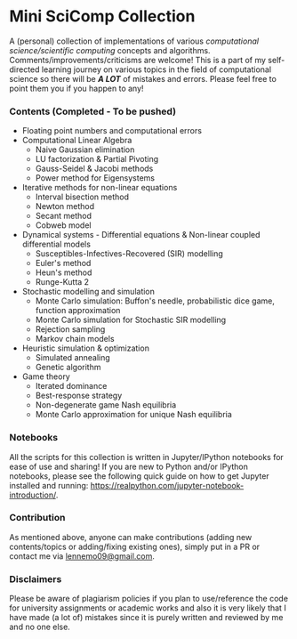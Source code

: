 # Mini SciComp Collection
A (personal) collection of implementations of various _computational science/scientific computing_ concepts and algorithms. Comments/improvements/criticisms are welcome!
This is a part of my self-directed learning journey on various topics in the field of computational science so there will be _**A LOT**_ of mistakes and errors. Please feel free to point them you if you happen to any! 

### Contents (Completed - To be pushed)
* Floating point numbers and computational errors
* Computational Linear Algebra
  * Naive Gaussian elimination
  * LU factorization & Partial Pivoting
  * Gauss-Seidel & Jacobi methods
  * Power method for Eigensystems
* Iterative methods for non-linear equations
  * Interval bisection method
  * Newton method
  * Secant method
  * Cobweb model
* Dynamical systems - Differential equations & Non-linear coupled differential models
  * Susceptibles-Infectives-Recovered (SIR) modelling
  * Euler's method
  * Heun's method
  * Runge-Kutta 2
* Stochastic modelling and simulation
  * Monte Carlo simulation: Buffon's needle, probabilistic dice game, function approximation
  * Monte Carlo simulation for Stochastic SIR modelling
  * Rejection sampling
  * Markov chain models
* Heuristic simulation & optimization
  * Simulated annealing
  * Genetic algorithm
* Game theory
  * Iterated dominance
  * Best-response strategy
  * Non-degenerate game Nash equilibria
  * Monte Carlo approximation for unique Nash equilibria

### Notebooks
All the scripts for this collection is written in Jupyter/IPython notebooks for ease of use and sharing! 
If you are new to Python and/or IPython notebooks, please see the following quick guide on how to get Jupyter installed and running: https://realpython.com/jupyter-notebook-introduction/.

### Contribution
As mentioned above, anyone can make contributions (adding new contents/topics or adding/fixing existing ones), simply put in a PR or contact me via lennemo09@gmail.com.

### Disclaimers
Please be aware of plagiarism policies if you plan to use/reference the code for university assignments or academic works and also it is very likely that I have made (a lot of) mistakes since it is purely written and reviewed by me and no one else.
